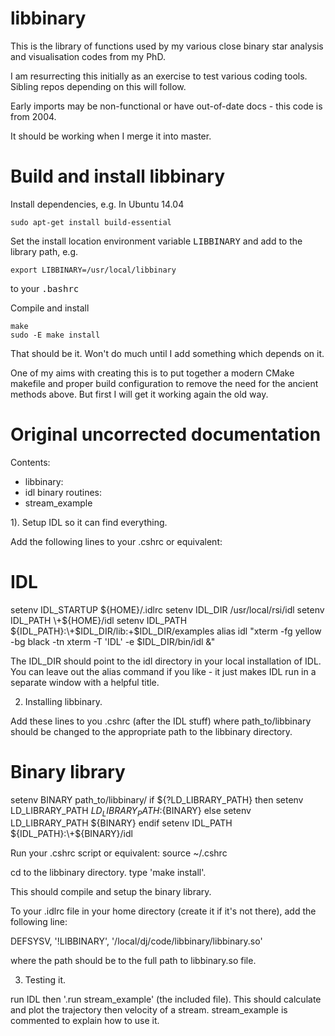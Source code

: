 # libbinary

This is the library of functions used by my various close binary star analysis and visualisation codes from my PhD.

I am resurrecting this initially as an exercise to test various coding tools. Sibling repos depending on this will follow.

Early imports may be non-functional or have out-of-date docs - this code is from 2004.

It should be working when I merge it into master.

# Build and install libbinary

Install dependencies, e.g. In Ubuntu 14.04

    sudo apt-get install build-essential

Set the install location environment variable <tt>LIBBINARY</tt> and add to the library path, e.g.

    export LIBBINARY=/usr/local/libbinary

to your <tt>.bashrc</tt>

Compile and install

    make
    sudo -E make install

That should be it. Won't do much until I add something which depends on it.

One of my aims with creating this is to put together a modern CMake makefile and proper build configuration to remove the need for the ancient methods above. But first I will get it working again the old way.

# Original uncorrected documentation

Contents:
* libbinary:
* idl binary routines:
* stream_example

1). Setup IDL so it can find everything.

Add the following lines to your .cshrc or equivalent:

# IDL
setenv IDL_STARTUP ${HOME}/.idlrc
setenv IDL_DIR /usr/local/rsi/idl
setenv IDL_PATH \+${HOME}/idl
setenv IDL_PATH ${IDL_PATH}:\+$IDL_DIR/lib:\+$IDL_DIR/examples
alias idl "xterm -fg yellow -bg black -tn xterm -T 'IDL' -e $IDL_DIR/bin/idl &"

The IDL_DIR should point to the idl directory in your local installation of
IDL. You can leave out the alias command if you like - it just makes IDL run
in a separate window with a helpful title.

2) Installing libbinary.

Add these lines to you .cshrc (after the IDL stuff)
where path_to/libbinary should be changed to the appropriate path to
the libbinary directory.

# Binary library
setenv BINARY path_to/libbinary/
if ${?LD_LIBRARY_PATH} then
    setenv LD_LIBRARY_PATH ${LD_LIBRARY_PATH}:${BINARY}
else
    setenv LD_LIBRARY_PATH ${BINARY}
endif
setenv IDL_PATH ${IDL_PATH}:\+${BINARY}/idl

Run your .cshrc script or equivalent: source ~/.cshrc

cd to the libbinary directory.
type 'make install'.

This should compile and setup the binary library.

To your .idlrc file in your home directory (create it if it's not there), add
the following line:

DEFSYSV, '!LIBBINARY', '/local/dj/code/libbinary/libbinary.so'

where the path should be to the full path to libbinary.so file.

3) Testing it.

run IDL then '.run stream_example' (the included file).
This should calculate and plot the trajectory then velocity
of a stream. stream_example is commented to explain how to use it.
